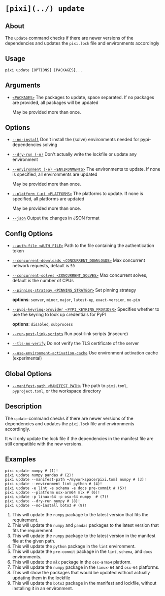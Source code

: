 # `[pixi](../) update`

## About

The `update` command checks if there are newer versions of the dependencies and updates the `pixi.lock` file and environments accordingly

## Usage

```text
pixi update [OPTIONS] [PACKAGES]...

```

## Arguments

- [`<PACKAGES>`](#arg-%3CPACKAGES%3E) The packages to update, space separated. If no packages are provided, all packages will be updated

  May be provided more than once.

## Options

- [`--no-install`](#arg---no-install) Don't install the (solve) environments needed for pypi-dependencies solving

- [`--dry-run (-n)`](#arg---dry-run) Don't actually write the lockfile or update any environment

- [`--environment (-e) <ENVIRONMENTS>`](#arg---environment) The environments to update. If none is specified, all environments are updated

  May be provided more than once.

- [`--platform (-p) <PLATFORMS>`](#arg---platform) The platforms to update. If none is specified, all platforms are updated

  May be provided more than once.

- [`--json`](#arg---json) Output the changes in JSON format

## Config Options

- [`--auth-file <AUTH_FILE>`](#arg---auth-file) Path to the file containing the authentication token

- [`--concurrent-downloads <CONCURRENT_DOWNLOADS>`](#arg---concurrent-downloads) Max concurrent network requests, default is `50`

- [`--concurrent-solves <CONCURRENT_SOLVES>`](#arg---concurrent-solves) Max concurrent solves, default is the number of CPUs

- [`--pinning-strategy <PINNING_STRATEGY>`](#arg---pinning-strategy) Set pinning strategy

  **options**: `semver`, `minor`, `major`, `latest-up`, `exact-version`, `no-pin`

- [`--pypi-keyring-provider <PYPI_KEYRING_PROVIDER>`](#arg---pypi-keyring-provider) Specifies whether to use the keyring to look up credentials for PyPI

  **options**: `disabled`, `subprocess`

- [`--run-post-link-scripts`](#arg---run-post-link-scripts) Run post-link scripts (insecure)

- [`--tls-no-verify`](#arg---tls-no-verify) Do not verify the TLS certificate of the server

- [`--use-environment-activation-cache`](#arg---use-environment-activation-cache) Use environment activation cache (experimental)

## Global Options

- [`--manifest-path <MANIFEST_PATH>`](#arg---manifest-path) The path to `pixi.toml`, `pyproject.toml`, or the workspace directory

## Description

The `update` command checks if there are newer versions of the dependencies and updates the `pixi.lock` file and environments accordingly.

It will only update the lock file if the dependencies in the manifest file are still compatible with the new versions.

## Examples

```shell
pixi update numpy # (1)!
pixi update numpy pandas # (2)!
pixi update --manifest-path ~/myworkspace/pixi.toml numpy # (3)!
pixi update --environment lint python # (4)!
pixi update -e lint -e schema -e docs pre-commit # (5)!
pixi update --platform osx-arm64 mlx # (6)!
pixi update -p linux-64 -p osx-64 numpy  # (7)!
pixi update --dry-run numpy # (8)!
pixi update --no-install boto3 # (9)!

```

1. This will update the `numpy` package to the latest version that fits the requirement.
1. This will update the `numpy` and `pandas` packages to the latest version that fits the requirement.
1. This will update the `numpy` package to the latest version in the manifest file at the given path.
1. This will update the `python` package in the `lint` environment.
1. This will update the `pre-commit` package in the `lint`, `schema`, and `docs` environments.
1. This will update the `mlx` package in the `osx-arm64` platform.
1. This will update the `numpy` package in the `linux-64` and `osx-64` platforms.
1. This will show the packages that would be updated without actually updating them in the lockfile
1. This will update the `boto3` package in the manifest and lockfile, without installing it in an environment.
